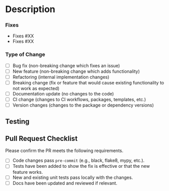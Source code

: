 # Description
<!--- Describe your changes in detail --->


### Fixes
<!--- List any issue numbers below that this PR addresses --->

- Fixes #XX
- Fixes #XX

### Type of Change
<!--- Check which off the following types describe this PR --->

- [ ] Bug fix (non-breaking change which fixes an issue)
- [ ] New feature (non-breaking change which adds functionality)
- [ ] Refactoring (internal implementation changes)
- [ ] Breaking change (fix or feature that would cause existing functionality to not work as expected)
- [ ] Documentation update (no changes to the code)
- [ ] CI change (changes to CI workflows, packages, templates, etc.)
- [ ] Version changes (changes to the package or dependency versions)

## Testing
<!--- Please describe the test ran to verify changes --->


## Pull Request Checklist

Please confirm the PR meets the following requirements.
- [ ] Code changes pass `pre-commit` (e.g., black, flake8, mypy, etc.).
- [ ] Tests have been added to show the fix is effective or that the new feature works.
- [ ] New and existing unit tests pass locally with the changes.
- [ ] Docs have been updated and reviewed if relevant.
